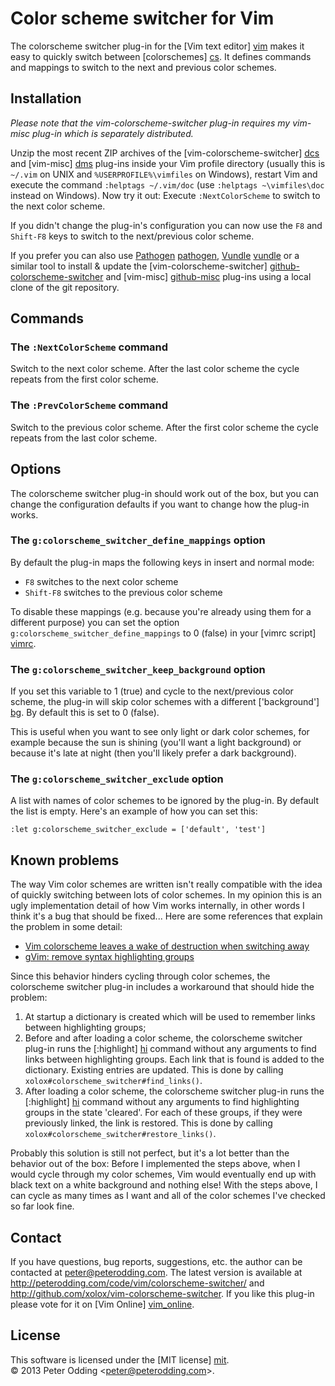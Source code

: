 # Color scheme switcher for Vim

The colorscheme switcher plug-in for the [Vim text editor] [vim] makes it easy to quickly switch between [colorschemes] [cs]. It defines commands and mappings to switch to the next and previous color schemes.

## Installation

*Please note that the vim-colorscheme-switcher plug-in requires my vim-misc plug-in which is separately distributed.*

Unzip the most recent ZIP archives of the [vim-colorscheme-switcher] [dcs] and [vim-misc] [dms] plug-ins inside your Vim profile directory (usually this is `~/.vim` on UNIX and `%USERPROFILE%\vimfiles` on Windows), restart Vim and execute the command `:helptags ~/.vim/doc` (use `:helptags ~\vimfiles\doc` instead on Windows). Now try it out: Execute `:NextColorScheme` to switch to the next color scheme.

If you didn't change the plug-in's configuration you can now use the `F8` and `Shift-F8` keys to switch to the next/previous color scheme.

If you prefer you can also use [Pathogen] [pathogen], [Vundle] [vundle] or a similar tool to install & update the [vim-colorscheme-switcher] [github-colorscheme-switcher] and [vim-misc] [github-misc] plug-ins using a local clone of the git repository.

## Commands

### The `:NextColorScheme` command

Switch to the next color scheme. After the last color scheme the cycle repeats from the first color scheme.

### The `:PrevColorScheme` command

Switch to the previous color scheme. After the first color scheme the cycle repeats from the last color scheme.

## Options

The colorscheme switcher plug-in should work out of the box, but you can change the configuration defaults if you want to change how the plug-in works.

### The `g:colorscheme_switcher_define_mappings` option

By default the plug-in maps the following keys in insert and normal mode:

- `F8` switches to the next color scheme
- `Shift-F8` switches to the previous color scheme

To disable these mappings (e.g. because you're already using them for a different purpose) you can set the option `g:colorscheme_switcher_define_mappings` to 0 (false) in your [vimrc script] [vimrc].

### The `g:colorscheme_switcher_keep_background` option

If you set this variable to 1 (true) and cycle to the next/previous color scheme, the plug-in will skip color schemes with a different ['background'] [bg]. By default this is set to 0 (false).

This is useful when you want to see only light or dark color schemes, for example because the sun is shining (you'll want a light background) or because it's late at night (then you'll likely prefer a dark background).

### The `g:colorscheme_switcher_exclude` option

A list with names of color schemes to be ignored by the plug-in. By default the list is empty. Here's an example of how you can set this:

    :let g:colorscheme_switcher_exclude = ['default', 'test']

## Known problems

The way Vim color schemes are written isn't really compatible with the idea of quickly switching between lots of color schemes. In my opinion this is an ugly implementation detail of how Vim works internally, in other words I think it's a bug that should be fixed... Here are some references that explain the problem in some detail:

- [Vim colorscheme leaves a wake of destruction when switching away](https://github.com/altercation/solarized/issues/102)
- [gVim: remove syntax highlighting groups](http://stackoverflow.com/questions/12915797/gvim-remove-syntax-highlighting-groups)

Since this behavior hinders cycling through color schemes, the colorscheme switcher plug-in includes a workaround that should hide the problem:

1. At startup a dictionary is created which will be used to remember links between highlighting groups;
2. Before and after loading a color scheme, the colorscheme switcher plug-in runs the [:highlight] [hi] command without any arguments to find links between highlighting groups. Each link that is found is added to the dictionary. Existing entries are updated. This is done by calling `xolox#colorscheme_switcher#find_links()`.
3. After loading a color scheme, the colorscheme switcher plug-in runs the [:highlight] [hi] command without any arguments to find highlighting groups in the state 'cleared'. For each of these groups, if they were previously linked, the link is restored. This is done by calling `xolox#colorscheme_switcher#restore_links()`.

Probably this solution is still not perfect, but it's a lot better than the behavior out of the box: Before I implemented the steps above, when I would cycle through my color schemes, Vim would eventually end up with black text on a white background and nothing else! With the steps above, I can cycle as many times as I want and all of the color schemes I've checked so far look fine.

## Contact

If you have questions, bug reports, suggestions, etc. the author can be contacted at <peter@peterodding.com>. The latest version is available at <http://peterodding.com/code/vim/colorscheme-switcher/> and <http://github.com/xolox/vim-colorscheme-switcher>. If you like this plug-in please vote for it on [Vim Online] [vim_online].

## License

This software is licensed under the [MIT license] [mit].  
© 2013 Peter Odding &lt;<peter@peterodding.com>&gt;.


[bg]: http://vimdoc.sourceforge.net/htmldoc/options.html#'background'
[cs]: http://vimdoc.sourceforge.net/htmldoc/syntax.html#:colorscheme
[dcs]: http://peterodding.com/code/vim/downloads/colorscheme-switcher.zip
[dms]: http://peterodding.com/code/vim/downloads/misc.zip
[github-colorscheme-switcher]: http://github.com/xolox/vim-colorscheme-switcher
[github-misc]: http://github.com/xolox/vim-misc
[hi]: http://vimdoc.sourceforge.net/htmldoc/syntax.html#:highlight
[mit]: http://en.wikipedia.org/wiki/MIT_License
[pathogen]: http://www.vim.org/scripts/script.php?script_id=2332
[vim]: http://www.vim.org/
[vim_online]: http://www.vim.org/scripts/script.php?script_id=4586
[vimrc]: http://vimdoc.sourceforge.net/htmldoc/starting.html#vimrc
[vundle]: https://github.com/gmarik/vundle
